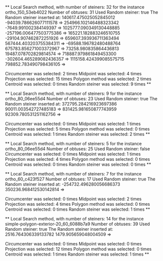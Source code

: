 ** Local Search method, with number of steiners: 32 for the instance ortho_150_53eb4022
Number of obtuses: 31
Used Random steiner: true
The Random steiner inserted at: 140617.475025052845012 -94039.786626077111578 => 254966.102146488323342 -7649.991002384149397 => 1025777.090349130448885 -257196.006477503775386 => 165221.182883246510755 -29104.907462872251926 => 659607.393936711363494 567444.403203755384311 => -69588.196782480488764 675783.856271003372967 => 73258.980835864436813 19487.078702829814574 => 718887.979861849453300 -302604.465289082436357 => 1115158.424399085575715 798852.783490798436105 => 

Circumcenter was selected: 2 times
Midpoint was selected: 4 times
Projection was selected: 15 times
Polygon method was selected: 2 times
Centroid was selected: 0 times
Random steiner was selected: 9 times
**

** Local Search method, with number of steiners: 9 for the instance ortho_80_06ee55d4
Number of obtuses: 23
Used Random steiner: true
The Random steiner inserted at: 372795.284216923697386 90011.003542727485183 => 831425.981650877743959 92309.780531251162756 => 

Circumcenter was selected: 0 times
Midpoint was selected: 1 times
Projection was selected: 5 times
Polygon method was selected: 0 times
Centroid was selected: 1 times
Random steiner was selected: 2 times
** 

** Local Search method, with number of steiners: 5 for the instance ortho_80_06ee55d4
Number of obtuses: 25
Used Random steiner: false
Circumcenter was selected: 0 times
Midpoint was selected: 1 times
Projection was selected: 4 times
Polygon method was selected: 0 times
Centroid was selected: 0 times
Random steiner was selected: 0 times
** 


** Local Search method, with number of steiners: 7 for the instance ortho_60_c423f527
Number of obtuses: 17
Used Random steiner: true
The Random steiner inserted at: -254732.496280056686373 350236.968412530142814 => 

Circumcenter was selected: 0 times
Midpoint was selected: 2 times
Projection was selected: 4 times
Polygon method was selected: 0 times
Centroid was selected: 0 times
Random steiner was selected: 1 times
** 

** Local Search method, with number of steiners: 14 for the instance simple-polygon-exterior-20_60_6088b7a9
Number of obtuses: 39
Used Random steiner: true
The Random steiner inserted at: 2516.764306339133782 1479.905659048004509 => 

Circumcenter was selected: 0 times
Midpoint was selected: 0 times
Projection was selected: 12 times
Polygon method was selected: 0 times
Centroid was selected: 1 times
Random steiner was selected: 1 times
** 

